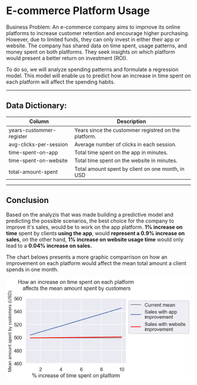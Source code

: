 # E-commerce Platform Usage

Business Problem: An e-commerce company aims to imprrove its online platforms to increase customer retention and encourage higher purchasing. However, due to limited funds, they can only invest in either their app or website. The company has shared data on time spent, usage patterns, and money spent on both platforms. They seek insights on which platform would present a better return on investment (ROI).

To do so, we will analyze spending patterns and formulate a regression model. This model will enable us to predict how an increase in time spent on each platform will affect the spending habits.


---


## Data Dictionary:

|Column|Description|
|-----|-----|
|years-custommer-register|Years since the custommer registred on the platform.|
|avg-clicks-per-session|Average number of clicks in each session.|
|time-spent-on-app|Total time spent on the app in minutes.|
|time-spent-on-website|Total time spent on the website in minutes.|
|total-amount-spent|Total amount spent by client on one month, in USD|

---

## Conclusion

Based on the analyzis that was made building a predictive model and predicting the possible scenarios, the best choice for the company to improve it's sales, would be to work on the app platform. **1% increase on time** spent by clients **using the app**, would **represent a 0.9% increase on sales**, on the other hand, **1% increase on website usage time** would only lead to a **0.04% increase on sales.**

The chart belows presents a more graphic comparrison on how an improvement on each platform would affect the mean total amount a client spends in one month.

![Chart presenting the mean total amount spent by a custommer by the percentual improvemente on platform usage time](time_spent_on_platforms_x_amount_spent.png "Mean total amount spent x Time spent on platforms")
